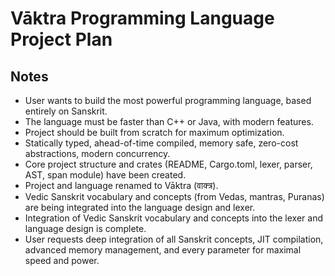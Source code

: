 # Vāktra Programming Language Project Plan

## Notes
- User wants to build the most powerful programming language, based entirely on Sanskrit.
- The language must be faster than C++ or Java, with modern features.
- Project should be built from scratch for maximum optimization.
- Statically typed, ahead-of-time compiled, memory safe, zero-cost abstractions, modern concurrency.
- Core project structure and crates (README, Cargo.toml, lexer, parser, AST, span module) have been created.
- Project and language renamed to Vāktra (वाक्त्र).
- Vedic Sanskrit vocabulary and concepts (from Vedas, mantras, Puranas) are being integrated into the language design and lexer.
- Integration of Vedic Sanskrit vocabulary and concepts into the lexer and language design is complete.
- User requests deep integration of all Sanskrit concepts, JIT compilation, advanced memory management, and every parameter for maximal speed and power.
